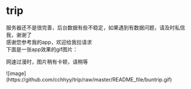 # trip
服务器还不是很完善，后台数据有些不稳定，如果遇到有数据问题，请及时私信我，谢谢了<br>
感谢您参考我的app，欢迎给我拉请求<br>
下面是一张app效果的gif图片：<br>
<p>网速过漫时，图片稍有卡顿，请稍等</p>
![image](https://github.com/cchhyy/trip/raw/master/README_file/buntrip.gif)

